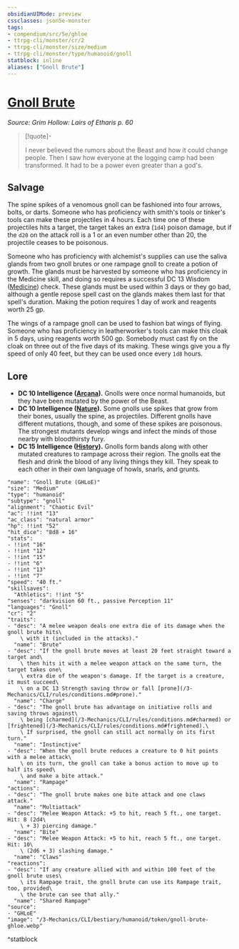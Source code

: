 ```yaml
---
obsidianUIMode: preview
cssclasses: json5e-monster
tags:
- compendium/src/5e/ghloe
- ttrpg-cli/monster/cr/2
- ttrpg-cli/monster/size/medium
- ttrpg-cli/monster/type/humanoid/gnoll
statblock: inline
aliases: ["Gnoll Brute"]
---
```

# [Gnoll Brute](3-Mechanics\CLI\bestiary\humanoid/gnoll-brute-ghloe.md)
*Source: Grim Hollow: Lairs of Etharis p. 60*  

> [!quote]-  
> 
> I never believed the rumors about the Beast and how it could change people. Then I saw how everyone at the logging camp had been transformed. It had to be a power even greater than a god's.

## Salvage

The spine spikes of a venomous gnoll can be fashioned into four arrows, bolts, or darts. Someone who has proficiency with smith's tools or tinker's tools can make these projectiles in 4 hours. Each time one of these projectiles hits a target, the target takes an extra (`1d4`) poison damage, but if the `d20` on the attack roll is a 1 or an even number other than 20, the projectile ceases to be poisonous.

Someone who has proficiency with alchemist's supplies can use the saliva glands from two gnoll brutes or one rampage gnoll to create a potion of growth. The glands must be harvested by someone who has proficiency in the Medicine skill, and doing so requires a successful DC 13 Wisdom ([Medicine](/3-Mechanics/CLI/rules/skills.md#Medicine)) check. These glands must be used within 3 days or they go bad, although a gentle repose spell cast on the glands makes them last for that spell's duration. Making the potion requires 1 day of work and reagents worth 25 gp.

The wings of a rampage gnoll can be used to fashion bat wings of flying. Someone who has proficiency in leatherworker's tools can make this cloak in 5 days, using reagents worth 500 gp. Somebody must cast fly on the cloak on three out of the five days of its making. These wings give you a fly speed of only 40 feet, but they can be used once every `1d8` hours.

## Lore

- **DC 10 Intelligence ([Arcana](/3-Mechanics/CLI/rules/skills.md#Arcana)).** Gnolls were once normal humanoids, but they have been mutated by the power of the Beast.  
- **DC 10 Intelligence ([Nature](/3-Mechanics/CLI/rules/skills.md#Nature)).** Some gnolls use spikes that grow from their bones, usually the spine, as projectiles. Different gnolls have different mutations, though, and some of these spikes are poisonous. The strongest mutants develop wings and infect the minds of those nearby with bloodthirsty fury.  
- **DC 15 Intelligence ([History](/3-Mechanics/CLI/rules/skills.md#History)).** Gnolls form bands along with other mutated creatures to rampage across their region. The gnolls eat the flesh and drink the blood of any living things they kill. They speak to each other in their own language of howls, snarls, and grunts.  

```statblock
"name": "Gnoll Brute (GHLoE)"
"size": "Medium"
"type": "humanoid"
"subtype": "gnoll"
"alignment": "Chaotic Evil"
"ac": !!int "13"
"ac_class": "natural armor"
"hp": !!int "52"
"hit_dice": "8d8 + 16"
"stats":
- !!int "16"
- !!int "12"
- !!int "15"
- !!int "6"
- !!int "13"
- !!int "7"
"speed": "40 ft."
"skillsaves":
  "Athletics": !!int "5"
"senses": "darkvision 60 ft., passive Perception 11"
"languages": "Gnoll"
"cr": "2"
"traits":
- "desc": "A melee weapon deals one extra die of its damage when the gnoll brute hits\
    \ with it (included in the attacks)."
  "name": "Brute"
- "desc": "If the gnoll brute moves at least 20 feet straight toward a target and\
    \ then hits it with a melee weapon attack on the same turn, the target takes one\
    \ extra die of the weapon's damage. If the target is a creature, it must succeed\
    \ on a DC 13 Strength saving throw or fall [prone](/3-Mechanics/CLI/rules/conditions.md#prone)."
  "name": "Charge"
- "desc": "The gnoll brute has advantage on initiative rolls and saving throws against\
    \ being [charmed](/3-Mechanics/CLI/rules/conditions.md#charmed) or [frightened](/3-Mechanics/CLI/rules/conditions.md#frightened).\
    \ If surprised, the gnoll can still act normally on its first turn."
  "name": "Instinctive"
- "desc": "When the gnoll brute reduces a creature to 0 hit points with a melee attack\
    \ on its turn, the gnoll can take a bonus action to move up to half its speed\
    \ and make a bite attack."
  "name": "Rampage"
"actions":
- "desc": "The gnoll brute makes one bite attack and one claws attack."
  "name": "Multiattack"
- "desc": "Melee Weapon Attack: +5 to hit, reach 5 ft., one target. Hit: 8 (2d4\
    \ + 3) piercing damage."
  "name": "Bite"
- "desc": "Melee Weapon Attack: +5 to hit, reach 5 ft., one target. Hit: 10\
    \ (2d6 + 3) slashing damage."
  "name": "Claws"
"reactions":
- "desc": "If any creature allied with and within 100 feet of the gnoll brute uses\
    \ its Rampage trait, the gnoll brute can use its Rampage trait, too, provided\
    \ the brute can see that ally."
  "name": "Shared Rampage"
"source":
- "GHLoE"
"image": "/3-Mechanics/CLI/bestiary/humanoid/token/gnoll-brute-ghloe.webp"
```
^statblock